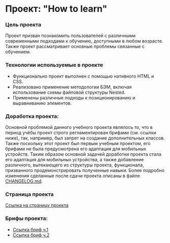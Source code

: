 # Проект: "How to learn"

### Цель проекта
Проект призван познакомить пользователей с различными современными подходами к обучению, доступными в любом возрасте. Также проект рассматривает основные проблемы связанные с обучением.

### Технологии используемые в проекте
* Функционально проект выполнен с помощью нативного HTML и CSS.
* Реализовано применение методологии БЭМ, включая использование схемы файловой структуры Nested.
* Применены различные подходы к позиционированию и выравниванию элементов.

### Доработка проекта:
Основной проблемой данного учебного проекта являлось то, что в период учёбы проект строго регламентирован брифами (см. ссылки ниже), так, например, был запрет на создание дополнительных классов. Также поскольку этот проект был первым учебным проектом, его брифами не была предусмотрена его адаптация для мобильных устройств. Таким образом основной задачей доработки проекта стала его адаптация для мобильных устройства, а также добавление различного, вытекающего из структуры проекта, функционала, призванного продемонстрировать полученные навыки. Более подробно изменения сделанные после сдачи проекта описаны в файле [CHANGELOG.md](https://bjorn86.github.io/mesto/).

### Страница проекта
[Ссылка на страницу проекта](https://bjorn86.github.io/how-to-learn/ "How to learn")

### Брифы проекта:
* [Ссылка бриф ч.1](https://disk.yandex.ru/i/zNn0he7GIiNvDg "Бриф часть 1")
* [Ссылка бриф ч.2](https://disk.yandex.ru/i/OIqZRKshNkDlJw "Бриф часть 2")
